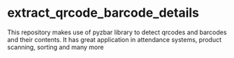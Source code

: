 # extract_qrcode_barcode_details
This repository makes use of pyzbar library to detect qrcodes and barcodes and their contents. It has great application in attendance systems, product scanning, sorting and many more
